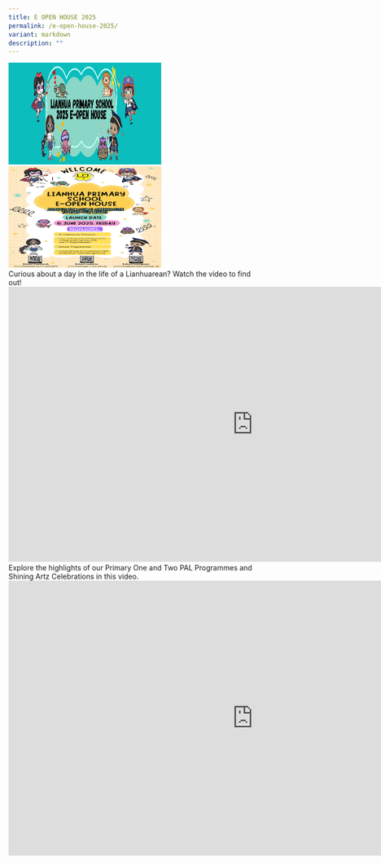 ```yaml
---
title: E OPEN HOUSE 2025
permalink: /e-open-house-2025/
variant: markdown
description: ""
---
```

<img height="200" width="300" alt="Description of image" src="/images/Potential%20Parents%20&amp;%20Students/E%20OPEN%20HOUSE%202025/EOpenHouseWebsitebanner2025.jpg">

<br>

<img height="200" width="300" alt="Description of image" src="/images/Potential%20Parents%20&amp;%20Students/E%20OPEN%20HOUSE%202025/EOpenHousePoster2025.jpg">

<br>
Curious about a day in the life of a Lianhuarean? Watch the video to find out!
<iframe allowfullscreen="" allow="accelerometer; autoplay; clipboard-write; encrypted-media; gyroscope; picture-in-picture; web-share" frameborder="0" title="Our School, Our Playground  Come and Explore with Our P1 Superheroes!" src="https://www.youtube.com/embed/WMtrApjV6Pc" height="540" width="960">
</iframe>

<br>
Explore the highlights of our Primary One and Two PAL Programmes and Shining Artz Celebrations in this video.
<iframe allowfullscreen="" allow="accelerometer; autoplay; clipboard-write; encrypted-media; gyroscope; picture-in-picture; web-share" frameborder="0" title="Lianhua Primary School P1 &amp; P2 PAL and Shining Artz Celebrations" src="https://www.youtube.com/embed/auJtdq9V-PQ" height="540" width="960"></iframe>